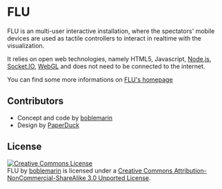 FLU
===

FLU is an multi-user interactive installation, where the spectators' mobile devices are used as tactile controllers to interact in realtime with the visualization.

It relies on open web technologies, namely HTML5, Javascript, [Node.js][nodejs], [Socket.IO][socketio], [WebGL][] and does not need to be connected to the internet.

You can find some more informations on [FLU's homepage][home]


Contributors
------------

* Concept and code by [boblemarin][]
* Design by [PaperDuck][]


License
-------

<a rel="license" href="http://creativecommons.org/licenses/by-nc-sa/3.0/"><img alt="Creative Commons License" style="border-width:0" src="http://i.creativecommons.org/l/by-nc-sa/3.0/88x31.png" /></a><br /><span xmlns:dct="http://purl.org/dc/terms/" href="http://purl.org/dc/dcmitype/InteractiveResource" property="dct:title" rel="dct:type">FLU</span> by <a xmlns:cc="http://creativecommons.org/ns#" href="http://flu.minimal.be" property="cc:attributionName" rel="cc:attributionURL">boblemarin</a> is licensed under a <a rel="license" href="http://creativecommons.org/licenses/by-nc-sa/3.0/">Creative Commons Attribution-NonCommercial-ShareAlike 3.0 Unported License</a>.


[boblemarin]: http://minimal.be
[PaperDuck]: http://www.paperduck.be/
[by]: http://creativecommons.org/licenses/by-nc-sa/3.0/
[nodejs]: http://nodejs.org/
[socketio]: http://socket.io/
[WebGL]: http://www.khronos.org/webgl/
[home]: http://flu.minimal/be
